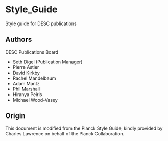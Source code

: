 # Style_Guide
Style guide for DESC publications

## Authors

DESC Publications Board
* Seth Digel (Publication Manager)
* Pierre Astier
* David Kirkby
* Rachel Mandelbaum
* Adam Mantz
* Phil Marshall
* Hiranya Peiris
* Michael Wood-Vasey

## Origin

This document is modified from the Planck Style Guide, kindly provided by Charles Lawrence on behalf of the Planck Collaboration.
